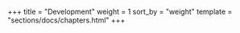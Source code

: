 +++
title = "Development"
weight = 1
sort_by = "weight"
template = "sections/docs/chapters.html"
+++
